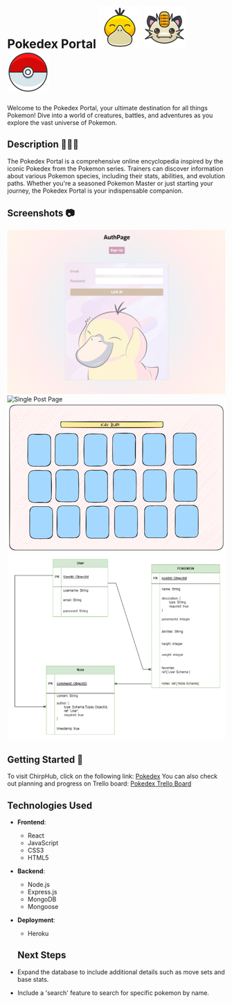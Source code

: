 # Pokedex Portal ![alt text](image.png) ![alt text](image-2.png) ![alt text](image-3.png)

Welcome to the Pokedex Portal, your ultimate destination for all things Pokemon! Dive into a world of creatures, battles, and adventures as you explore the vast universe of Pokemon.

## Description 🌿🔥💧
The Pokedex Portal is a comprehensive online encyclopedia inspired by the iconic Pokedex from the Pokemon series. Trainers can discover information about various Pokemon species, including their stats, abilities, and evolution paths. Whether you're a seasoned Pokemon Master or just starting your journey, the Pokedex Portal is your indispensable companion.

## Screenshots 📷
![Landing Page](/wireframe/login.png)
![Single Post Page](/wireframe/post.png)
![Wireframe](/wireframe/wireframe.png)
![ERD](/wireframe/pokemonERD.png)


## Getting Started 🧠
To visit ChirpHub, click on the following link: [Pokedex](https://pokedex-318-c2e1eee1e7c3.herokuapp.com/ )
You can also check out planning and progress on Trello board: [Pokedex Trello Board](https://trello.com/b/UxnPnlXW/pokedex)


## Technologies Used

- **Frontend**:
  - React
  - JavaScript
  - CSS3
  - HTML5

- **Backend**:
  - Node.js
  - Express.js
  - MongoDB
  - Mongoose

- **Deployment**:
  - Heroku

  ## Next Steps
- Expand the database to include additional details such as move sets and base stats.
- Include a 'search' feature to search for specific pokemon by name.

